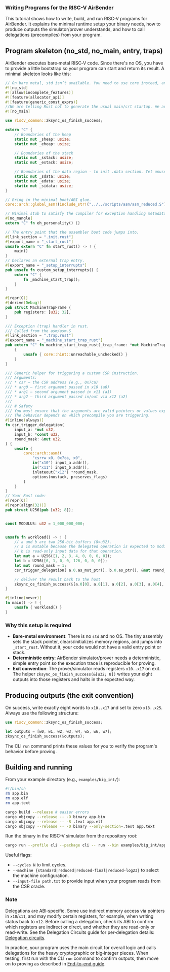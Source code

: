 ### Writing Programs for the RISC-V AirBender

This tutorial shows how to write, build, and run RISC‑V programs for AirBender. It explains the minimal runtime setup your binary needs, how to produce outputs the simulator/prover understands, and how to call delegations (precompiles) from your program.

## Program skeleton (no_std, no_main, entry, traps)

AirBender executes bare‑metal RISC‑V code. Since there's no OS, you have to provide a little bootstrap so your program can start and return its result. A minimal skeleton looks like this:

```rust
// On bare metal, std isn’t available. You need to use core instead, and you provide your own startup, panic, I/O, etc. Some embedded patterns (custom allocators, generic const exprs) need nightly. In this file you don’t actually use allocator_api or generic_const_exprs.
#![no_std]
#![allow(incomplete_features)]
#![feature(allocator_api)]
#![feature(generic_const_exprs)]
//We are telling Rust not to generate the usual main/crt startup. We are providing our own entrypoint (assembly and a custom _start_rust symbol).
#![no_main]

use riscv_common::zksync_os_finish_success;

extern "C" {
    // Boundaries of the heap
    static mut _sheap: usize;
    static mut _eheap: usize;

    // Boundaries of the stack
    static mut _sstack: usize;
    static mut _estack: usize;

    // Boundaries of the data region - to init .data section. Yet unused
    static mut _sdata: usize;
    static mut _edata: usize;
    static mut _sidata: usize;
}

// Bring in the minimal boot/ABI glue.
core::arch::global_asm!(include_str!("../../scripts/asm/asm_reduced.S"));

// Minimal stub to satisfy the compiler for exception handling metadata in a no_std binary.
#[no_mangle]
extern "C" fn eh_personality() {}

// The entry point that the assembler boot code jumps into.
#[link_section = ".init.rust"]
#[export_name = "_start_rust"]
unsafe extern "C" fn start_rust() -> ! {
    main()
}
// Declares an external trap entry.
#[export_name = "_setup_interrupts"]
pub unsafe fn custom_setup_interrupts() {
    extern "C" {
        fn _machine_start_trap();
    }
}

#[repr(C)]
#[derive(Debug)]
pub struct MachineTrapFrame {
    pub registers: [u32; 32],
}

/// Exception (trap) handler in rust.
/// Called from the asm/asm.S
#[link_section = ".trap.rust"]
#[export_name = "_machine_start_trap_rust"]
pub extern "C" fn machine_start_trap_rust(_trap_frame: *mut MachineTrapFrame) -> usize {
    {
        unsafe { core::hint::unreachable_unchecked() }
    }
}

/// Generic helper for triggering a custom CSR instruction.
/// Arguments:
/// * csr – the CSR address (e.g., 0x7ca)
/// * arg0 – first argument passed in x10 (a0)
/// * arg1 – second argument passed in x11 (a1)
/// * arg2 – third argument passed in/out via x12 (a2)
///
/// # Safety
/// You must ensure that the arguments are valid pointers or values expected by the CSR.
/// The behavior depends on which precompile you are triggering.
#[inline(always)]
fn csr_trigger_delegation(
    input_a: *mut u32,
    input_b: *const u32,
    round_mask: &mut u32,
) {
    unsafe {
        core::arch::asm!(
            "csrrw x0, 0x7ca, x0",
            in("x10") input_a.addr(),
            in("x11") input_b.addr(),
            inlateout("x12") *round_mask,
            options(nostack, preserves_flags)
        )
    }
}
// Your Rust code: 
#[repr(C)]
#[repr(align(32))]
pub struct U256(pub [u32; 8]);


const MODULUS: u32 = 1_000_000_000;


unsafe fn workload() -> ! {
    // a and b are two 256-bit buffers (8×u32).
    // a is mutable because the delegated operation is expected to modify it in place. 
    // b is read-only input data for that operation. 
    let mut a = U256([1, 2, 3, 4, 0, 0, 0, 0]);
    let b = U256([6, 1, 0, 0, 126, 0, 0, 0]);
    let mut round_mask = 1;
    csr_trigger_delegation( a.0.as_mut_ptr(), b.0.as_ptr(), &mut round_mask );

    // deliver the result back to the host
    zksync_os_finish_success(&[a.0[0], a.0[1], a.0[2], a.0[3], a.0[4], a.0[5], a.0[6], a.0[7]]);
}

#[inline(never)]
fn main() -> ! {
    unsafe { workload() }
}
```

### Why this setup is required

- **Bare‑metal environment**: There is no `std` and no OS. The tiny assembly sets the stack pointer, clears/initializes memory regions, and jumps into `_start_rust`. Without it, your code would not have a valid entry point or stack.
- **Deterministic entry**: AirBender simulator/prover needs a deterministic, simple entry point so the execution trace is reproducible for proving.
- **Exit convention**: The prover/simulator reads registers `x10..x17` on exit. The helper `zksync_os_finish_success(&[u32; 8])` writes your eight outputs into those registers and halts in the expected way.

##  Producing outputs (the exit convention)

On success, write exactly eight words to `x10..x17` and set to zero `x18..x25`. Always use the following structure:

```rust
use riscv_common::zksync_os_finish_success;

let outputs = [w0, w1, w2, w3, w4, w5, w6, w7];
zksync_os_finish_success(&outputs);
```

The CLI `run` command prints these values for you to verify the program's behavior before proving.

## Building and running

From your example directory (e.g., `examples/big_int/`):

```bash
#!/bin/sh
rm app.bin
rm app.elf
rm app.text

cargo build --release # easier errors
cargo objcopy --release -- -O binary app.bin
cargo objcopy --release -- -R .text app.elf
cargo objcopy --release -- -O binary --only-section=.text app.text
```

Run the binary in the RISC-V simulator from the repository root:

```bash
cargo run --profile cli --package cli -- run --bin examples/big_int/app.bin
```

Useful flags:
- `--cycles N` to limit cycles.
- `--machine {standard|reduced|reduced-final|reduced-log23}` to select the machine configuration.
- `--input-file path.txt` to provide input when your program reads from the CSR oracle.

### Note

Delegations are ABI‑specific. Some use indirect memory access via pointers in `x10`/`x11`, and may modify certain registers, for example, when writing status back to `x12`. Before calling a delegation, check its ABI to confirm which registers are indirect or direct, and whether they are read-only or read-write.
See the Delegation Circuits guide for per‑delegation details: [Delegation circuits](./delegation_circuits.md).


In practice, your program uses the main circuit for overall logic and calls delegations for the heavy cryptographic or big‑integer pieces. When testing, first run with the CLI `run` command to confirm outputs, then move on to proving as described in [End-to-end guide](./end_to_end.md).
